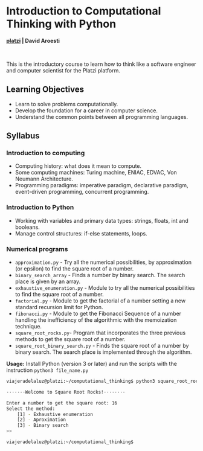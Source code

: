 # Introduction to Computational Thinking with Python

**[platzi](https://platzi.com/cursos/python-cs/) | David Aroesti**

<br>

This is the introductory course to learn how to think like a software engineer and computer scientist for the Platzi platform.

## Learning Objectives

- Learn to solve problems computationally.
- Develop the foundation for a career in computer science.
- Understand the common points between all programming languages. 

## Syllabus

### Introduction to computing

- Computing history: what does it mean to compute.
- Some computing machines: Turing machine, ENIAC, EDVAC, Von Neumann Architecture.
- Programming paradigms: imperative paradigm, declarative paradigm, event-driven programming, concurrent programming.

### Introduction to Python

- Working with variables and primary data types: strings, floats, int and booleans.
- Manage control structures: if-else statements, loops.

### Numerical programs 

- `approximation.py` - Try all the numerical possibilities, by approximation (or epsilon) to find the square root of a number.
- `binary_search_array` - Finds a number by binary search. The search place is given by an array.
- `exhaustive_enumeration.py` - Module to try all the numerical possibilities to find the square root of a number.
- `factorial.py` - Module to get the factorial of a number setting a new standard recursion limit for Python.
- `fibonacci.py` - Module to get the Fibonacci Sequence of a number handling the inefficiency of the algorithmic with the memoization technique.
- `square_root_rocks.py`- Program that incorporates the three previous methods to get the square root of a number.
- `square_root_binary_search.py` - Finds the square root of a number by binary search. The search place is implemented through the algorithm.

**Usage:** Install Python (version 3 or later) and run the scripts with the instruction `python3 file_name.py`

```sh
viajeradelaluz@platzi:~/computational_thinking$ python3 square_root_rocks.py

·······Welcome to Square Root Rocks!········

Enter a number to get the square root: 16
Select the method:
    [1] - Exhaustive enumeration
    [2] - Aproximation
    [3] - Binary search
>> 

viajeradelaluz@platzi:~/computational_thinking$
```
